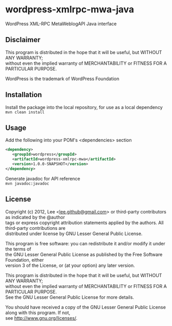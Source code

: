 wordpress-xmlrpc-mwa-java
=========================

WordPress XML-RPC MetaWeblogAPI Java interface

Disclaimer
----------
This program is distributed in the hope that it will be useful, but WITHOUT ANY WARRANTY;  
without even the implied warranty of MERCHANTABILITY or FITNESS FOR A PARTICULAR PURPOSE.

WordPress is the trademark of WordPress Foundation

Installation
------------
Install the package into the local repository, for use as a local dependency   
<code>mvn clean install</code>  

Usage
-----
Add the following into your POM's \<dependencies\> section  
```xml
<dependency>  
   <groupId>wordpress</groupId>  
   <artifactId>wordpress-xmlrpc-mwa</artifactId>  
   <version>1.0.0-SNAPSHOT</version>  
</dependency>
```

Generate javadoc for API reference  
<code>mvn javadoc:javadoc</code>  

License
-------
Copyright (c) 2012, Lee \<lee.github@gmail.com\> or third-party contributors as indicated by the @author  
tags or express copyright attribution statements applied by the authors. All third-party contributions are   
distributed under license by GNU Lesser General Public License.  

This program is free software: you can redistribute it and/or modify it under the terms of   
the GNU Lesser General Public License as published by the Free Software Foundation, either   
version 3 of the License, or (at your option) any later version.    

This program is distributed in the hope that it will be useful, but WITHOUT ANY WARRANTY;  
without even the implied warranty of MERCHANTABILITY or FITNESS FOR A PARTICULAR PURPOSE.  
See the GNU Lesser General Public License for more details.    

You should have received a copy of the GNU Lesser General Public License along with this program. If not,   
see <http://www.gnu.org/licenses/>.  
